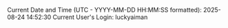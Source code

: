 Current Date and Time (UTC - YYYY-MM-DD HH:MM:SS formatted): 2025-08-24 14:52:30
Current User's Login: luckyaiman
